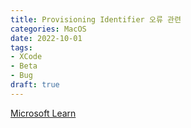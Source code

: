 ```yaml
---
title: Provisioning Identifier 오류 관련
categories: MacOS
date: 2022-10-01
tags:
- XCode
- Beta
- Bug
draft: true
---
```


[Microsoft Learn](https://learn.microsoft.com/ko-kr/dotnet/maui/ios/deployment/provision)

